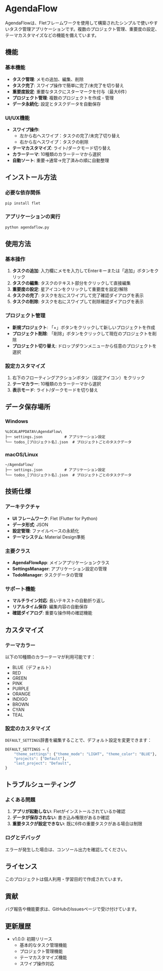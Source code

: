 # AgendaFlow

AgendaFlowは、Fletフレームワークを使用して構築されたシンプルで使いやすいタスク管理アプリケーションです。複数のプロジェクト管理、重要度の設定、テーマカスタマイズなどの機能を備えています。

## 機能

### 基本機能
- **タスク管理**: メモの追加、編集、削除
- **タスク完了**: スワイプ操作で簡単に完了/未完了を切り替え
- **重要度設定**: 重要なタスクにスターマークを付与（最大6件）
- **プロジェクト管理**: 複数のプロジェクトを作成・管理
- **データ永続化**: 設定とタスクデータを自動保存

### UI/UX機能
- **スワイプ操作**: 
  - 左から右へスワイプ：タスクの完了/未完了切り替え
  - 右から左へスワイプ：タスクの削除
- **テーマカスタマイズ**: ライト/ダークモード切り替え
- **カラーテーマ**: 10種類のカラーテーマから選択
- **自動ソート**: 重要→通常→完了済みの順に自動整理

## インストール方法

### 必要な依存関係
```bash
pip install flet
```

### アプリケーションの実行
```bash
python agendaflow.py
```

## 使用方法

### 基本操作
1. **タスクの追加**: 入力欄にメモを入力してEnterキーまたは「追加」ボタンをクリック
2. **タスクの編集**: タスクのテキスト部分をクリックして直接編集
3. **重要度の設定**: 星アイコンをクリックして重要度を設定/解除
4. **タスクの完了**: タスクを左にスワイプして完了確認ダイアログを表示
5. **タスクの削除**: タスクを右にスワイプして削除確認ダイアログを表示

### プロジェクト管理
- **新規プロジェクト**: 「+」ボタンをクリックして新しいプロジェクトを作成
- **プロジェクト削除**: 「削除」ボタンをクリックして現在のプロジェクトを削除
- **プロジェクト切り替え**: ドロップダウンメニューから任意のプロジェクトを選択

### 設定カスタマイズ
1. 右下のフローティングアクションボタン（設定アイコン）をクリック
2. **テーマカラー**: 10種類のカラーテーマから選択
3. **表示モード**: ライト/ダークモードを切り替え

## データ保存場所

### Windows
```
%LOCALAPPDATA%\AgendaFlow\
├── settings.json          # アプリケーション設定
└── todos_[プロジェクト名].json  # プロジェクトごとのタスクデータ
```

### macOS/Linux
```
~/AgendaFlow/
├── settings.json          # アプリケーション設定
└── todos_[プロジェクト名].json  # プロジェクトごとのタスクデータ
```

## 技術仕様

### アーキテクチャ
- **UI フレームワーク**: Flet (Flutter for Python)
- **データ形式**: JSON
- **設定管理**: ファイルベースの永続化
- **テーマシステム**: Material Design準拠

### 主要クラス
- **AgendaFlowApp**: メインアプリケーションクラス
- **SettingsManager**: アプリケーション設定の管理
- **TodoManager**: タスクデータの管理

### サポート機能
- **マルチライン対応**: 長いテキストの自動折り返し
- **リアルタイム保存**: 編集内容の自動保存
- **確認ダイアログ**: 重要な操作時の確認機能

## カスタマイズ

### テーマカラー
以下の10種類のカラーテーマが利用可能です：
- BLUE（デフォルト）
- RED
- GREEN
- PINK
- PURPLE
- ORANGE
- INDIGO
- BROWN
- CYAN
- TEAL

### 設定のカスタマイズ
`DEFAULT_SETTINGS`辞書を編集することで、デフォルト設定を変更できます：

```python
DEFAULT_SETTINGS = {
    "theme_settings": {"theme_mode": "LIGHT", "theme_color": "BLUE"},
    "projects": ["Default"],
    "last_project": "Default",
}
```

## トラブルシューティング

### よくある問題
1. **アプリが起動しない**: Fletがインストールされているか確認
2. **データが保存されない**: 書き込み権限があるか確認
3. **重要タスクが設定できない**: 既に6件の重要タスクがある場合は制限

### ログとデバッグ
エラーが発生した場合は、コンソール出力を確認してください。

## ライセンス

このプロジェクトは個人利用・学習目的で作成されています。

## 貢献

バグ報告や機能要求は、GitHubのIssuesページで受け付けています。

## 更新履歴

- v1.0.0: 初期リリース
  - 基本的なタスク管理機能
  - プロジェクト管理機能
  - テーマカスタマイズ機能
  - スワイプ操作対応